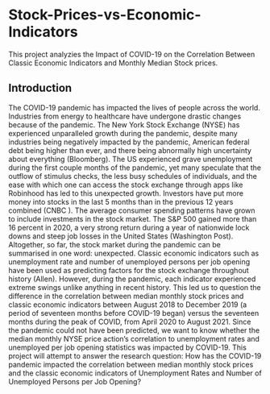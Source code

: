 # Stock-Prices-vs-Economic-Indicators
This project analyzies the Impact of COVID-19 on the Correlation Between Classic Economic Indicators and Monthly Median Stock prices.

## Introduction
The COVID-19 pandemic has impacted the lives of people across the world.
Industries from energy to healthcare have undergone drastic changes because of the pandemic. The New York Stock
Exchange (NYSE) has experienced unparalleled growth during the pandemic, despite many industries being negatively impacted by the pandemic, 
American federal debt being higher than ever, and there being abnormally high
uncertainty about everything (Bloomberg).
The US experienced grave unemployment during the first couple months of the pandemic, yet many speculate
that the outflow of stimulus checks, the less busy schedules of individuals, and the ease with which one can access
the stock exchange through apps like Robinhood has led to this unexpected growth. Investors have put more money
into stocks in the last 5 months than in the previous 12 years combined (CNBC ). The average consumer spending
patterns have grown to include investments in the stock market. The S&P 500 gained more than 16 percent in 2020,
a very strong return during a year of nationwide lock downs and steep job losses in the United States (Washington
Post).
Altogether, so far, the stock market during the pandemic can be summarised in one word: unexpected. Classic
economic indicators such as unemployment rate and number of unemployed persons per job opening have been used
as predicting factors for the stock exchange throughout history (Allen). However, during the pandemic, each indicator
experienced extreme swings unlike anything in recent history. This led us to question the difference in the correlation
between median monthly stock prices and classic economic indicators between August 2018 to December 2019 (a
period of seventeen months before COVID-19 began) versus the seventeen months during the peak of COVID, from
April 2020 to August 2021.
Since the pandemic could not have been predicted, we want to know whether the median monthly NYSE price
action’s correlation to unemployment rates and unemployed per job opening statistics was impacted by COVID-19.
This project will attempt to answer the research question: How has the COVID-19 pandemic impacted the
correlation between median monthly stock prices and the classic economic indicators of Unemployment Rates and Number of Unemployed Persons per Job Opening?


